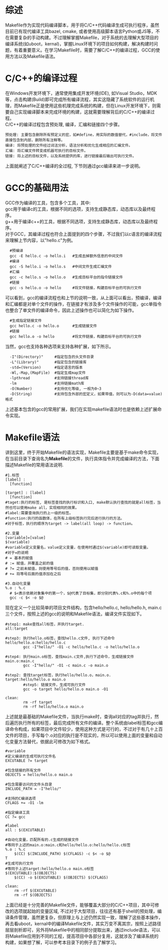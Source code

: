 
# 综述
Makefile作为实现代码编译脚本，用于将C/C++代码编译生成可执行程序，虽然目前已有现代编译工具bazel, cmake, 或者使用高级脚本语言Python或JS等，不在需要复杂的手动构建。不过理解掌握Makefile，对于系统的去理解大型项目的编译系统(如uboot，kernal)，掌握Linux环境下的项目如何构建，解决构建时问题，有着重要意义。在学习Makefile时，需要了解C/C++的编译过程，GCC的使用方法以及Makefile语法。<br />

# C/C++的编译过程
在Windows开发环境下，通常使用集成开发环境(IDE), 如Visual Studio，MDK等，点击构建(Build)即可完成所有编译流程，其实这隐藏了系统软件的运行机理，而Makefile正是使用这些机理完成系统的构建，但在Linux开发环境下，则需要自己实现编译脚本来完成环境的构建，这就需要理解背后的C/C++的编译过程。<br />
C/C++的编译过程包含预处理, 编译，汇编和链接四个步骤。<br />
```
预处理: 主要包含删除所有预定义的宏，如#define，用实际的数值替代，#include，将文件直接包含到内部，删除所有注释等。
编译: 将预处理的文件经过词法分析，语法分析和优化生成相应的汇编文件。
汇编: 将汇编文件转变成机器可执行的目标文件。
链接: 将上述的目标文件，以及系统提供的库，进行链接最后输出可执行文件。
```
上面就阐述了C/C++编译的全过程, 下节则通过gcc编译来进一步说明。

# GCC的基础用法
GCC作为编译的工具，包含多个工具，其中:<br />
gcc用于编译c的工具，根据不同的选项，支持生成静态库，动态库以及最终程序。<br />
g++用于编译c++的工具，根据不同选项，支持生成静态库，动态库以及最终程序。<br />
对于GCC，其编译过程也符合上面提到的四个步骤，不过我们以c语言的编译流程来理解上节内容，以"hello.c"为例。<br />
```shell
  #预编译
  gcc -E hello.c -o hello.i   #生成去掉额外信息的中间文件
  #编译
  gcc -S hello.i -o hello.s   #中间文件生成汇编文件
  #汇编
  gcc -c hello.s -o hello.o   #生成目标平台的指令链接文件
  #链接
  gcc -s hello.o -o hello     #将文件链接，构建目标平台的可执行文件
```
可以看到，gcc的编译流程也和上节的说明一致，从上面可以看出，预编译，编译和汇编都是对单个文件的操作，在链接才有涉及多个文件操作的可能，gcc单指令也整合了单文件的编译命令，因此上述操作也可以简化为如下操作。<br />
```shell
  #生成指定链接文件
  gcc hello.c -o hello.o      #生成链接文件
  #链接
  gcc hello.o -o hello        #将文件链接，构建目标平台的可执行文件
```
当然，gcc也支持各种选项来支持各种扩展，如下所示。<br />
```shell
  -I"(Directory)"     #指定包含的头文件目录
  -L"(Library)"       #指定包含的链接库
  -std=(Version)      #指定语言的版本
  -Wl,-Map,(MapFile)  #指定生成map文件
  -lpthread           #支持链接thread库
  -lm                 #支持链接math库
  -O(Number)          #支持优化等级, 一般为0~3
  -D(String)          #支持包含外部的宏定义，如果带值，则可以为-D(data=value)格式
```
上述基本包含的gcc的常用扩展，我们在实现makefile语法时也是依赖上述扩展命令实现。<br />

# Makefile语法
讲到这里，终于开始Makefile的语法实现，Makefile主要是基于make命令实现，在当前目录下查询名为**Makefile**的文件，执行具体指令并完成编译的方法，下面描述Makefile的常用语法说明.<br />
```shell
#1.标签
[label] :
  [function]

[target] : [label]
  [function]
#taget:执行的标签, 是标签查找的执行标识和入口, make默认执行查找的就是all标签，当然也可以使用make all，实现相同的效果。
#label:需要查询执行的上一级的标签。
#function:执行的函数体，在所有上级标签执行完后进行执行的方法。
#对于标签，执行的顺序为target -> label(all loop) -> function。

#2.变量
[variable]=[value]
$(variable) 
#variable定义变量名，value定义变量，在使用时通过$(variable)即可读取变量。
#对于=的说明
# = 基本的赋值
# := 赋值，并覆盖之前的值
# ?= 之前未赋值，则使用等号后的值，否则使用以赋值
# += 将等号后面的值添加在之后

#3.自动化变量
%.o : %.c
  # $<表示依赖对象集中的第一个，$@代表了目标集，即分别代表%.c和%.o中的每个项
  gcc -c $< -o $@ 
```
现在定义一个比较简单的项目文件结构，包含hello/hello.c, hello/hello.h, main.c三个文件，按照上述的gcc的说明和Makefile语法，编译文件实现如下。
```shell
#step1: make查找all标签，并执行target.
all:target                                                  

#step3: 执行hello.o标签，查找hello.c文件, 执行下述命令
hello/hello.o:hello/hello.c                                 
        gcc -I"hello/" -O1 -c hello/hello.c -o hello/hello.o

#step4: 执行main.o标签，查找main.c文件,执行下述命令，生成链接文件
main.o:main.c                                               
        gcc -I"hello/" -O1 -c main.c -o main.o

#step2: 查找target标签，执行hello/hello.o，main.o.
target:hello/hello.o main.o                                 
        #step5: 链接文件，生成可执行文件
        gcc -o target hello/hello.o main.o -O1              

clean:
        rm -rf target
        rm -rf hello/hello.o main.o
```
上述就是最基础的Makefile文件，当执行make时，查询all对应的tag并执行，然后遍历执行所有的标签，最后完成所有文件的编译。整个系统由label标签和gcc编译命令构成，如果项目中文件较少，使用这种方式是可行的，不过对于有几十上百文件的项目，手写每个.o对应的执行是不现实的，所以可以使用上面的变量和自动化变量方法替代，依据此可修改为如下格式。<br />
```shell
#variable
#定义编译的生成可执行文件名
EXCUTABLE ?= target

#包含链接的所有文件
OBJECTS = hello/hello.o main.o

#包含需要访问的文件头目录
INCLUDE_PATH = -I"hello/"

#支持的C编译选项
CFLAGS += -O1 -lm

#指定编译工具
CC ?= gcc                                           

#label
all : $(EXCUTABLE)

#自动化变量，匹配所有的.c生成的链接文件
#等同于上述的main.o:main.c和hello/hello.o:hello/hello.c标签
%.o : %.c                                           
	$(CC) $(INCLUDE_PATH) $(CFLAGS) -c $< -o $@
T
#生成可执行文件
#等同于上述target:hello/hello.o main.o标签
$(EXCUTABLE):$(OBJECTS)
	$(CC) -o $(EXCUTABLE) $(OBJECTS) $(CFLAGS)

clean:
	rm -rf $(EXCUTABLE)
	rm -rf $(OBJECTS)
```
上面已经是十分完善的Makefile文件，能够覆盖大部分的C/C++项目，其中可修改的选项就起始的变量区域, 不过对于大型项目，往往还有基于shell的预处理，编译条件管理，虽然更复杂，但原理上与上述仍然实现一致，理解了这些基本操作，再去看uboot，kernal中的编译Makefile文件，其实万变不离其宗，按照上述路径层层剖析即可，另外将Makefile中的相同部分提取出来，通过include语法，可以将Makefile应用到不同的工程，提高项目中各部分复用，这就涉及了编译系统的构建，如果想了解，可以参考本目录下的例子去了解学习。<br />